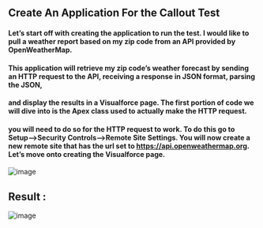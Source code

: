 ## Create An Application For the Callout Test

#### Let’s start off with creating the application to run the test. I would like to pull a weather report based on my zip code from an API provided by OpenWeatherMap. 
#### This application will retrieve my zip code’s weather forecast by sending an HTTP request to the API, receiving a response in JSON format, parsing the JSON, 
#### and display the results in a Visualforce page. The first portion of code we will dive into is the Apex class used to actually make the HTTP request. 

#### you will need to do so for the HTTP request to work. To do this go to Setup–>Security Controls–>Remote Site Settings. You will now create a new remote site that has the url set to https://api.openweathermap.org. Let’s move onto creating the Visualforce page.
![image](https://user-images.githubusercontent.com/108041815/213973582-b8b14909-4284-4a0e-820a-6fb5cf77c7b3.png)

## Result :
![image](https://user-images.githubusercontent.com/108041815/213973503-0b0a3687-32bc-45ae-96b2-9edd5d5e24fc.png)
